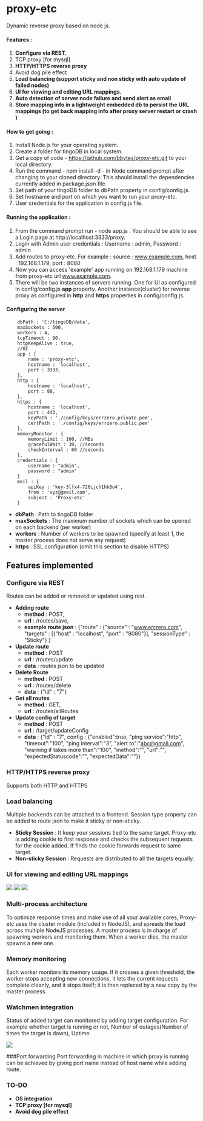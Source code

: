 proxy-etc
=========

Dynamic reverse proxy based on node js.

#### Features :
 1. **Configure via REST.**
 2. TCP proxy [for mysql]
 3. **HTTP/HTTPS reverse proxy**
 4. Avoid dog pile effect
 6. **Load balancing (support sticky and non sticky with auto update of failed nodes)**
 7. **UI for viewing and editing URL mappings.**
 8. **Auto detection of server node failure and send alert as email**
 9. **Store mapping info in a lightweight embedded db to persist the URL mappings (to get back mapping info after proxy server restart or crash )**
 
 
#### How to get going :
 
 1. Install Node.js for your operating system.
 2. Create a folder for tingoDB in local system.
 3. Get a copy of code - https://github.com/bbytes/proxy-etc.git to your local directory.
 4. Run the command - npm install -d - in Node command prompt after changing to your cloned directory.
    This should install the dependencies currently added in package.json file.
 5. Set path of your tingoDB folder to dbPath property in config/config.js.
 6. Set hostname and port on which you want to run your proxy-etc.
 6. User credentials for the application in config.js file.
    
 
#### Running the application : 

 1. From the command prompt run - node app.js . You should be able to see a Login page at http://localhost:3333/proxy.
 2. Login with Admin user credentials : Username : admin, Password : admin
 3. Add routes to proxy-etc. For example : source : www.example.com, host : 192.168.1.179, port : 8080
 4. Now you can access 'example' app running on 192.168.1.179 machine from proxy-etc url www.example.com.
 5. There will be two instances of servers running. One for UI as configured in config/config.js __app__ property. 
    Another instance(cluster) for reverse proxy as configured in __http__ and __https__ properties in config/config.js.
            


#### Configuring the server


		dbPath : 'C:/tingoDB/data',
		maxSockets : 500,
		workers : 4,
		tcpTimeout : 90,
		httpKeepAlive : true,
		//UI
		app : {
			name : 'proxy-etc',
			hostname : 'localhost',
			port : 3333,
		},
		http : {
			hostname : 'localhost',
			port : 80,
		},
		https : {
			hostname : 'localhost',
			port : 443,
			keyPath : './config/keys/errzero.private.pem',
			certPath : './config/keys/errzero.public.pem'
		},
		memoryMonitor : {
			memoryLimit : 100, //MBs
			gracefulWait : 30, //seconds
			checkInterval : 60 //seconds
		},
		credentials : {
			username : "admin",
			password : "admin"
		}
		mail : {
			apiKey : 'key-3lfx4-726ijch1hk8o4',
			from : 'xyz@gmail.com',
			subject : 'Proxy-etc'
		}
              
 * __dbPath__ : Path to tingoDB folder
 * __maxSockets__ : The maximum number of sockets which can be opened on
each backend (per worker)
 * __workers__ : Number of workers to be spawned (specify at least 1, the
master process does not serve any request)
 * __https__ : SSL configuration (omit this section to disable HTTPS)
 

## Features implemented 

### Configure via REST 
  Routes can be added or removed or updated using rest.

* __Adding route__ 
  * __method__ : POST, 
  * __url__ : /routes/save, 
  * __example route json__ : {"route" : {"source" : "www.errzero.com", "targets" : [{"host" : "localhost", "port" : "8080"}], "sessionType" : "Sticky"} }
* __Update route__ 
  * __method__ : POST
  * __url__ : /routes/update
  * __data__ : routes json to be updated
* __Delete Route__
  * __method__ : POST
  * __url__ : /routes/delete
  * __data__ : {"id" : "7"}
* __Get all routes__
  * __method__ : GET,
  * __url__ : /routes/allRoutes
* __Update config of target__
  * __method__ : POST
  * __url__ : /target/updateConfig
  * __data__ : {"id" : "7", config : {"enabled":true, "ping service":"http", "timeout":"100", "ping interval":"3",
"alert to":"abc@gmail.com", "warning if takes more than":"100",
"method":"", "url":"", "expectedStatuscode":"", "expectedData":""}}

### HTTP/HTTPS reverse proxy
  Supports both HTTP and HTTPS

### Load balancing
  Multiple backends can be attached to a frontend. Session type property can be added to route json to make it sticky or non-sticky. 
  
 * __Sticky Session__ : It keep your sessions tied to the same target. Proxy-etc is adding cookie to first response and checks the subsequent requests for the cookie added. If finds the cookie forwards request to same target.
 * __Non-sticky Session__ : Requests are distributed to all the targets equally. 

### UI for viewing and editing URL mappings

<img src="screen-shots/login.png" />

<img src="screen-shots/home.png" />

<img src="screen-shots/add.png" />

### Multi-process architecture
To optimize response times and make use of all your available cores, Proxy-etc uses the cluster module (included in NodeJS), and spreads the load across multiple NodeJS processes. A master process is in charge of spawning workers and monitoring them. When a worker dies, the master spawns a new one.

### Memory monitoring
Each worker monitors its memory usage. If it crosses a given threshold, the worker stops accepting new connections, it lets the current requests complete cleanly, and it stops itself; it is then replaced by a new copy by the master process.

### Watchmen integration
Status of added target can monitored by adding target configuration. For example whether target is running or not, Number of outages(Number of times the target is down), Uptime.

 <img src="screen-shots/targets.png" />

###Port forwarding
Port forwarding in machine in which proxy is running can be achieved by giving port name instead of host name while adding route.


### TO-DO
* __OS integration__
* __TCP proxy [for mysql]__
* __Avoid dog pile effect__  
